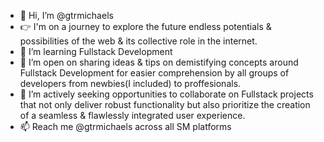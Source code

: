 - 👋 Hi, I’m @gtrmichaels
- 👉 I'm on a journey to explore the future endless potentials & possibilities of the web & its collective role in the internet.
- 👀 I’m learning Fullstack Development
- 🌱 I’m open on sharing ideas & tips on demistifying concepts around Fullstack Development for easier comprehension by all groups of developers from newbies(I included) to proffesionals.
- 💞️ I’m actively seeking opportunities to collaborate on Fullstack projects that not only deliver robust functionality but also prioritize the creation of a seamless & flawlessly integrated user experience.
- 📫 Reach me @gtrmichaels across all SM platforms

<!---
gtrmichaels/gtrmichaels is a ✨ special ✨ repository because its `README.md` (this file) appears on your GitHub profile.
You can click the Preview link to take a look at your changes.
--->

